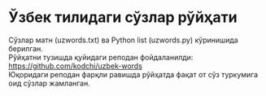 # Ўзбек тилидаги сўзлар рўйҳати
Сўзлар матн (uzwords.txt) ва Python list (uzwords.py) кўринишида берилган.<br/>
Рўйҳатни тузишда қуйидаги реподан фойдаланилди: https://github.com/kodchi/uzbek-words<br/>
Юқоридаги реподан фарқли равишда рўйҳатда фақат от сўз туркумига оид сўзлар жамланган.
